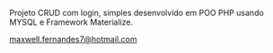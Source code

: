 Projeto CRUD com login, simples desenvolvido em POO PHP usando MYSQL e Framework Materialize.


maxwell.fernandes7@hotmail.com
